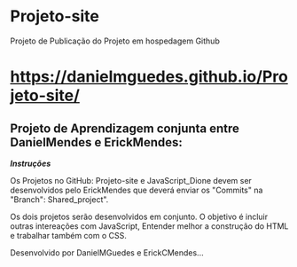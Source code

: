 # **Projeto-site**
 
 Projeto de Publicação do Projeto em hospedagem Github


# **https://danielmguedes.github.io/Projeto-site/**

## Projeto de Aprendizagem conjunta entre DanielMendes e ErickMendes:

 ***Instruções***

 Os Projetos no GitHub: Projeto-site e JavaScript_Dione devem ser desenvolvidos pelo ErickMendes que deverá enviar os "Commits" na "Branch": Shared_project".

 Os dois projetos serão desenvolvidos em conjunto. 
 O objetivo é incluir outras intereações com JavaScript, Entender melhor a construção do HTML e trabalhar também com o CSS.
 
 Desenvolvido por DanielMGuedes e ErickCMendes...
